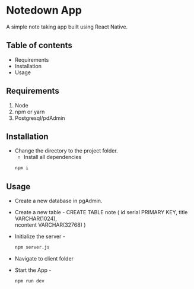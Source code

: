 # Notedown App

A simple note taking app built using React Native.


## Table of contents

- Requirements
- Installation
- Usage


## Requirements

1. Node
2. npm or yarn
3. Postgresql/pdAdmin


## Installation

* Change the directory to the project folder.
    * Install all dependencies
    ```sh 
    npm i
    ```


## Usage

- Create a new database in pgAdmin.

* Create a new table -
     CREATE TABLE note (
        id serial PRIMARY KEY, 
        title VARCHAR(1024),  
        ncontent VARCHAR(32768)
    )

* Initialize the server -
    ```sh 
    npm server.js
    ```

- Navigate to client folder

* Start the App -
    ```sh 
    npm run dev
    ```




